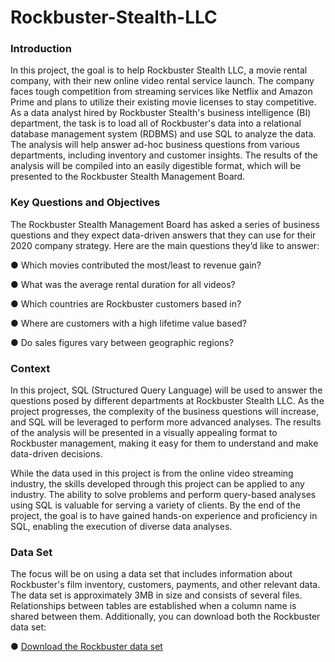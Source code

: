 # Rockbuster-Stealth-LLC

### Introduction

In this project, the goal is to help Rockbuster Stealth LLC, a movie rental company, with their new online video rental service launch. The company faces tough competition from streaming services like Netflix and Amazon Prime and plans to utilize their existing movie licenses to stay competitive. As a data analyst hired by Rockbuster Stealth's business intelligence (BI) department, the task is to load all of Rockbuster's data into a relational database management system (RDBMS) and use SQL to analyze the data. The analysis will help answer ad-hoc business questions from various departments, including inventory and customer insights. The results of the analysis will be compiled into an easily digestible format, which will be presented to the Rockbuster Stealth Management Board.


### Key Questions and Objectives

The Rockbuster Stealth Management Board has asked a series of business questions and they expect data-driven answers that they can use for their 2020 company strategy. Here are the main questions they’d like to answer:

● Which movies contributed the most/least to revenue gain?

● What was the average rental duration for all videos?

● Which countries are Rockbuster customers based in?

● Where are customers with a high lifetime value based?

● Do sales figures vary between geographic regions?


### Context

In this project, SQL (Structured Query Language) will be used to answer the questions posed by different departments at Rockbuster Stealth LLC. As the project progresses, the complexity of the business questions will increase, and SQL will be leveraged to perform more advanced analyses. The results of the analysis will be presented in a visually appealing format to Rockbuster management, making it easy for them to understand and make data-driven decisions. 

While the data used in this project is from the online video streaming industry, the skills developed through this project can be applied to any industry. The ability to solve problems and perform query-based analyses using SQL is valuable for serving a variety of clients. By the end of the project, the goal is to have gained hands-on experience and proficiency in SQL, enabling the execution of diverse data analyses.


### Data Set

The focus will be on using a data set that includes information about Rockbuster's film inventory, customers, payments, and other relevant data. The data set is approximately 3MB in size and consists of several files. Relationships between tables are established when a column name is shared between them. Additionally, you can download both the Rockbuster data set:

● [Download the Rockbuster data set]([https://pages.github.com/](http://www.postgresqltutorial.com/wp-content/uploads/2019/05/dvdrental.zip)http://www.postgresqltutorial.com/wp-content/uploads/2019/05/dvdrental.zip)
